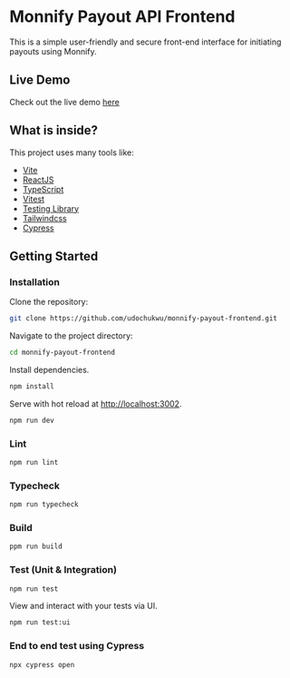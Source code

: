 # Monnify Payout API Frontend

This is a simple user-friendly and secure front-end interface for initiating payouts using Monnify.
## Live Demo
Check out the live demo [here](https://monnify-payout-frontend.vercel.app/)


## What is inside?

This project uses many tools like:

- [Vite](https://vitejs.dev)
- [ReactJS](https://reactjs.org)
- [TypeScript](https://www.typescriptlang.org)
- [Vitest](https://vitest.dev)
- [Testing Library](https://testing-library.com)
- [Tailwindcss](https://tailwindcss.com)
- [Cypress](https://cypress.io)


## Getting Started

### Installation

Clone the repository:

```bash
git clone https://github.com/udochukwu/monnify-payout-frontend.git
```

Navigate to the project directory:

```bash
cd monnify-payout-frontend
```

Install dependencies.

```bash
npm install
```

Serve with hot reload at <http://localhost:3002>.

```bash
npm run dev
```

### Lint

```bash
npm run lint
```

### Typecheck

```bash
npm run typecheck
```

### Build

```bash
ppm run build
```

### Test (Unit & Integration)

```bash
npm run test
```

View and interact with your tests via UI.

```bash
npm run test:ui
```

### End to end test using Cypress

```bash
npx cypress open
```
